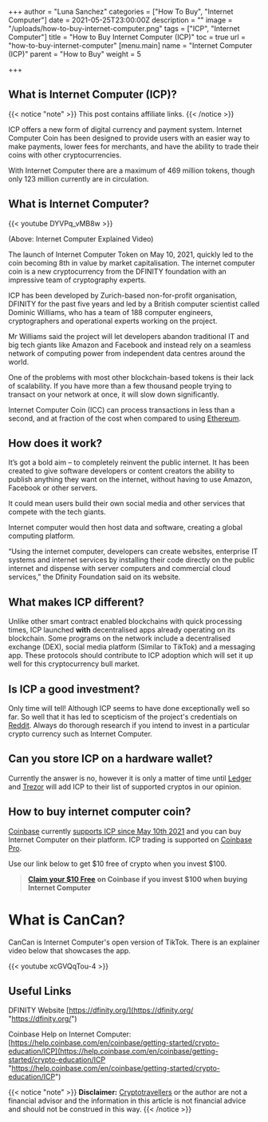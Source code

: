 +++
author = "Luna Sanchez"
categories = ["How To Buy", "Internet Computer"]
date = 2021-05-25T23:00:00Z
description = ""
image = "/uploads/how-to-buy-internet-computer.png"
tags = ["ICP", "Internet Computer"]
title = "How to Buy Internet Computer (ICP)"
toc = true
url = "how-to-buy-internet-computer"
[menu.main]
name = "Internet Computer (ICP)"
parent = "How to Buy"
weight = 5

+++
## What is Internet Computer (ICP)?

{{< notice "note" >}} This post contains affiliate links. {{< /notice >}}

ICP offers a new form of digital currency and payment system. Internet Computer Coin has been designed to provide users with an easier way to make payments, lower fees for merchants, and have the ability to trade their coins with other cryptocurrencies.

With Internet Computer there are a maximum of 469 million tokens, though only 123 million currently are in circulation.

## What is Internet Computer?

{{< youtube DYVPq_vMB8w >}}

(Above: Internet Computer Explained Video)

The launch of Internet Computer Token on May 10, 2021, quickly led to the coin becoming 8th in value by market capitalisation. The internet computer coin is a new cryptocurrency from the DFINITY foundation with an impressive team of cryptography experts.

ICP has been developed by Zurich-based non-for-profit organisation, DFINITY for the past five years and led by a British computer scientist called Dominic Williams, who has a team of 188 computer engineers, cryptographers and operational experts working on the project.

Mr Williams said the project will let developers abandon traditional IT and big tech giants like Amazon and Facebook and instead rely on a seamless network of computing power from independent data centres around the world.

One of the problems with most other blockchain-based tokens is their lack of scalability. If you have more than a few thousand people trying to transact on your network at once, it will slow down significantly.

Internet Computer Coin (ICC) can process transactions in less than a second, and at fraction of the cost when compared to using [Ethereum](/buy-ethereum).

## How does it work?

It’s got a bold aim – to completely reinvent the public internet. It has been created to give software developers or content creators the ability to publish anything they want on the internet, without having to use Amazon, Facebook or other servers.

It could mean users build their own social media and other services that compete with the tech giants.

Internet computer would then host data and software, creating a global computing platform.

“Using the internet computer, developers can create websites, enterprise IT systems and internet services by installing their code directly on the public internet and dispense with server computers and commercial cloud services,” the Dfinity Foundation said on its website.

## What makes ICP different?

Unlike other smart contract enabled blockchains with quick processing times, ICP launched **with** decentralised apps already operating on its blockchain. Some programs on the network include a decentralised exchange (DEX), social media platform (Similar to TikTok) and a messaging app. These protocols should contribute to ICP adoption which will set it up well for this cryptocurrency bull market.

## Is ICP a good investment?

Only time will tell! Although ICP seems to have done exceptionally well so far.  So well that it has led to scepticism of the project's credentials on [Reddit](https://www.reddit.com/r/CryptoCurrency/comments/n9ogt9/wtf_is_internet_computer_icp_coin/).  Always do thorough research if you intend to invest in a particular crypto currency such as Internet Computer.

## Can you store ICP on a hardware wallet?

Currently the answer is no, however it is only a matter of time until [Ledger](/link/ledger) and [Trezor](/link/trezor-model-t) will add ICP to their list of supported cryptos in our opinion.

## How to buy internet computer coin?

[Coinbase](/link/coinbase) currently [supports ICP since May 10th 2021](https://blog.coinbase.com/internet-computer-icp-is-now-available-on-coinbase-c28027f333d3) and you can buy Internet Computer on their platform. ICP trading is supported on [Coinbase Pro](/link/coinbase).

Use our link below to get $10 free of crypto when you invest $100.

> [**Claim your $10 Free**](/link/coinbase) **on Coinbase if you invest $100 when buying Internet Computer**

# What is CanCan?

CanCan is Internet Computer's open version of TikTok.  There is an explainer video below that showcases the app.

{{< youtube xcGVQqTou-4 >}}

## Useful Links

DFINITY Website [https://dfinity.org/](https://dfinity.org/ "https://dfinity.org/")

Coinbase Help on Internet Computer: [https://help.coinbase.com/en/coinbase/getting-started/crypto-education/ICP](https://help.coinbase.com/en/coinbase/getting-started/crypto-education/ICP "https://help.coinbase.com/en/coinbase/getting-started/crypto-education/ICP")

{{< notice "note" >}} **Disclaimer:** [Cryptotravellers](https://cryptotravellers.com) or the author are not a financial advisor and the information in this article is not financial advice and should not be construed in this way. {{< /notice >}}